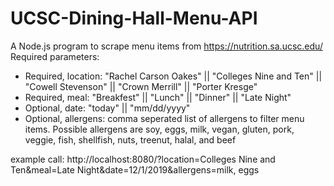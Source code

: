 # UCSC-Dining-Hall-Menu-API

A Node.js program to scrape menu items from https://nutrition.sa.ucsc.edu/  
Required parameters:<ul>
	<li>Required, location: "Rachel Carson Oakes" || "Colleges Nine and Ten" || "Cowell Stevenson" || "Crown Merrill" || "Porter Kresge"</li>
	<li>Required, meal: "Breakfest" || "Lunch" || "Dinner" || "Late Night"  </li>
	<li>Optional, date: "today" || "mm/dd/yyyy"  </li>
	<li>Optional, allergens: comma seperated list of allergens to filter menu items. Possible allergens are soy, eggs, milk, vegan, gluten, pork, veggie, fish, shellfish, nuts, treenut, halal, and beef </li>
</ul>

example call: http://localhost:8080/?location=Colleges Nine and Ten&meal=Late Night&date=12/1/2019&allergens=milk, eggs
